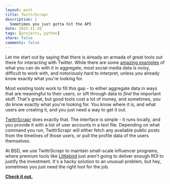 ```yaml
---
layout: post
title: TwittrScrapr
description: |
  Sometimes you just gotta hit the API
date: 2015-11-28
tags: [projects, python]
share: false
comments: false
---
```


Let me start out by saying that there is already an armada of great tools out there for interacting with Twitter. While there are some [amazing examples](http://currents.plos.org/outbreaks/article/twitter-improves-influenza-forecasting/) of what you can do with it in aggregate, most social media data is noisy, difficult to work with, and notoriously hard to interpret, unless you already know exactly what you're looking for.

Most existing tools work to fill this gap - to either aggregate data in ways that are meaningful to their users, or sift through data to *find* the important stuff. That's great, but good tools cost a lot of money, and sometimes, you do know exactly what you're looking for. You know where it is, and what users are creating it, and you just need a way to get it out.

[TwittrScrapr](https://github.com/bmd/twittrscrapr) does exactly that. The interface is simple - it runs locally, and you provide it with a list of user accounts in a text file. Depending on what command you run, TwittrScrapr will either fetch any available public posts from the timelines of those users, or pull the profile data of the users themselves.

At BSD, we use TwittrScrapr to maintain small-scale influencer programs, where premium tools like [Littlebird](www.getlittlebird.com/) just aren't going to deliver enough ROI to justify the investment. It's a hacky solution to an unusual problem, but hey, sometimes you just need the right tool for the job.

**[Check it out.](https://github.com/bmd/twittrscrapr)**
